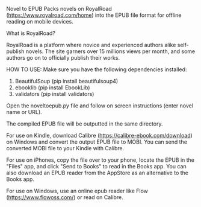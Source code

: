 Novel to EPUB
Packs novels on RoyalRoad (https://www.royalroad.com/home) into the EPUB file format for offline reading on mobile devices.

What is RoyalRoad?

RoyalRoad is a platform where novice and experienced authors alike self-publish novels. The site garners over 15 millions views per month, and some authors go on to officially publish their works.  

HOW TO USE: 
Make sure you have the following dependencies installed:
1) BeautifulSoup (pip install beautifulsoup4)
2) ebooklib (pip install EbookLib)
3) validators (pip install validators)

Open the noveltoepub.py file and follow on screen instructions (enter novel name or URL).

The compiled EPUB file will be outputted in the same directory.

For use on Kindle, download Calibre (https://calibre-ebook.com/download) on Windows and convert the output EPUB file to MOBI. You can send the converted MOBI file to your Kindle with Calibre.

For use on iPhones, copy the file over to your phone, locate the EPUB in the "Files" app, and click "Send to Books" to read in the Books app. You can also download an EPUB reader from the AppStore as an alternative to the Books app.

For use on Windows, use an online epub reader like Flow (https://www.flowoss.com/) or read on Calibre. 



